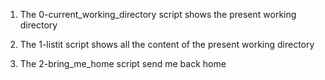 1. The 0-current_working_directory script shows the present working directory

2. The 1-listit script shows all the content of the present working directory

3. The  2-bring_me_home script send me back home


